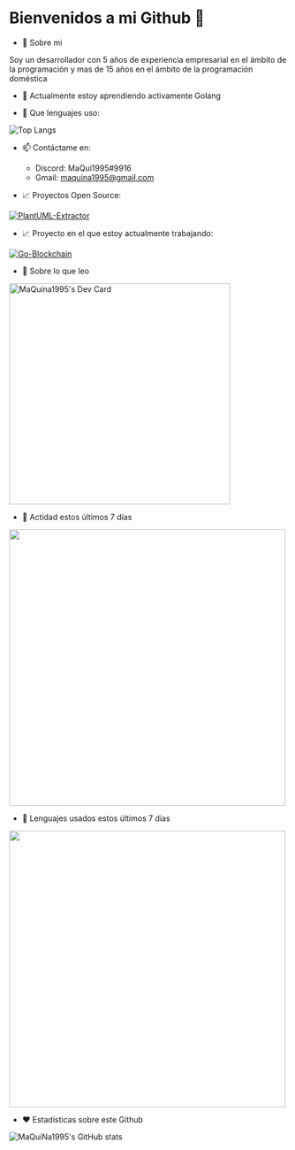 # Bienvenidos a mi Github 👋

- 💬 Sobre mi

Soy un desarrollador con 5 años de experiencia empresarial en el ámbito de la programación y mas de 15 años en el ámbito de la programación doméstica

- 🌱 Actualmente estoy aprendiendo activamente Golang

- 💬 Que lenguajes uso:

![Top Langs](https://github-readme-stats.vercel.app/api/top-langs/?username=MaQuiNa1995&layout=compact&hide=css,html)

- 📫 Contáctame en:
   * Discord: MaQui1995#9916 
   * Gmail: maquina1995@gmail.com

- 📈 Proyectos Open Source:

[![PlantUML-Extractor](https://github-readme-stats.vercel.app/api/pin/?username=MaQuiNa1995&repo=ExtractorUml)](https://github.com/MaQuiNa1995/ExtractorUml)

- 📈 Proyecto en el que estoy actualmente trabajando:

[![Go-Blockchain](https://github-readme-stats.vercel.app/api/pin/?username=MaQuiNa1995&repo=Go-BlockChain)](https://github.com/MaQuiNa1995/Go-BlockChain)

- 💬 Sobre lo que leo

<a href="https://app.daily.dev/MaQuiNa1995"><img src="https://api.daily.dev/devcards/0d74cff9368f4faba04bb9f3a081e9a2.png?r=jij" width="400" alt="MaQuina1995's Dev Card"/></a>

- 💬 Actidad estos últimos 7 días

<img src="https://wakatime.com/share/@MaQuiNa1995/23d5ff35-be57-4b5c-90b3-716f47c04a07.png" width="500">

- 💬 Lenguajes usados estos últimos 7 días

<img src="https://wakatime.com/share/@MaQuiNa1995/b772099a-90b5-4dec-8215-2fe47950da69.png" width="500">

- ❤️ Estadísticas sobre este Github

![MaQuiNa1995's GitHub stats](https://github-readme-stats.vercel.app/api?username=MaQuiNa1995&show_icons=true&theme=radical&hide=prs,issues,contribs)
